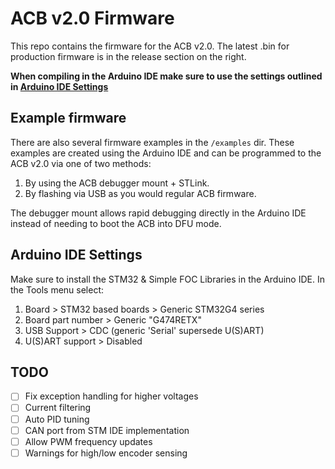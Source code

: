 # ACB v2.0 Firmware
This repo contains the firmware for the ACB v2.0. The latest .bin for production firmware is in the release section on the right.

**When compiling in the Arduino IDE make sure to use the settings outlined in [Arduino IDE Settings](#arduino-ide-settings)**

## Example firmware
There are also several firmware examples in the `/examples` dir. These examples are created using the Arduino IDE and can be programmed to the ACB v2.0 via one of two methods:
1) By using the ACB debugger mount + STLink.
2) By flashing via USB as you would regular ACB firmware.

The debugger mount allows rapid debugging directly in the Arduino IDE instead of needing to boot the ACB into DFU mode.

## Arduino IDE Settings
Make sure to install the STM32 & Simple FOC Libraries in the Arduino IDE. In the Tools menu select:
1. Board > STM32 based boards > Generic STM32G4 series
2. Board part number > Generic "G474RETX"
3. USB Support > CDC (generic 'Serial' supersede U(S)ART)
4. U(S)ART support > Disabled 

## TODO
- [ ] Fix exception handling for higher voltages
- [ ] Current filtering
- [ ] Auto PID tuning
- [ ] CAN port from STM IDE implementation
- [ ] Allow PWM frequency updates
- [ ] Warnings for high/low encoder sensing